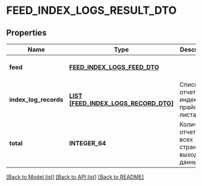 # FEED_INDEX_LOGS_RESULT_DTO

## Properties
Name | Type | Description | Notes
------------ | ------------- | ------------- | -------------
**feed** | [**FEED_INDEX_LOGS_FEED_DTO**](FeedIndexLogsFeedDTO.md) |  | [optional] [default to null]
**index_log_records** | [**LIST [FEED_INDEX_LOGS_RECORD_DTO]**](FeedIndexLogsRecordDTO.md) | Список отчетов по индексации прайс-листа. | [default to null]
**total** | **INTEGER_64** | Количество отчетов на всех страницах выходных данных. | [optional] [default to null]

[[Back to Model list]](../README.md#documentation-for-models) [[Back to API list]](../README.md#documentation-for-api-endpoints) [[Back to README]](../README.md)


